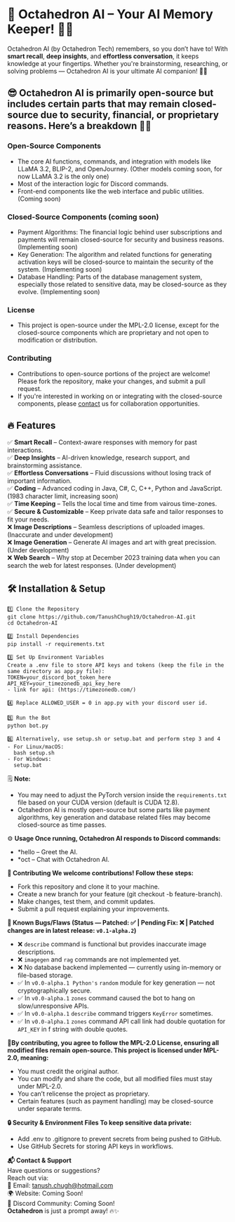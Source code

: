 # 🚀 Octahedron AI – Your AI Memory Keeper! 🧠✨  

Octahedron AI (by Octahedron Tech) remembers, so you don’t have to! With **smart recall**, **deep insights**, and **effortless conversation**, it keeps knowledge at your fingertips. Whether you're brainstorming, researching, or solving problems — Octahedron AI is your ultimate AI companion! 🤖💡  

## 😎 Octahedron AI is primarily open-source but includes certain parts that may remain closed-source due to security, financial, or proprietary reasons. Here’s a breakdown ⛓️‍💥  

### Open-Source Components  
- The core AI functions, commands, and integration with models like LLaMA 3.2, BLIP-2, and OpenJourney. (Other models coming soon, for now LLaMA 3.2 is the only one)  
- Most of the interaction logic for Discord commands.  
- Front-end components like the web interface and public utilities. (Coming soon)  

### Closed-Source Components (coming soon)  
- Payment Algorithms: The financial logic behind user subscriptions and payments will remain closed-source for security and business reasons. (Implementing soon)  
- Key Generation: The algorithm and related functions for generating activation keys will be closed-source to maintain the security of the system. (Implementing soon)  
- Database Handling: Parts of the database management system, especially those related to sensitive data, may be closed-source as they evolve. (Implementing soon)  

### License  
- This project is open-source under the MPL-2.0 license, except for the closed-source components which are proprietary and not open to modification or distribution.  

### Contributing  
- Contributions to open-source portions of the project are welcome! Please fork the repository, make your changes, and submit a pull request.  
- If you're interested in working on or integrating with the closed-source components, please [contact](mailto:tanush.chugh@hotmail.com) us for collaboration opportunities.  

## 🔥 Features  
✅ **Smart Recall** – Context-aware responses with memory for past interactions.  
✅ **Deep Insights** – AI-driven knowledge, research support, and brainstorming assistance.  
✅ **Effortless Conversations** – Fluid discussions without losing track of important information.  
✅ **Coding** – Advanced coding in Java, C#, C, C++, Python and JavaScript. (1983 character limit, increasing soon)  
✅ **Time Keeping** – Tells the local time and time from vairous time-zones.  
✅ **Secure & Customizable** – Keep private data safe and tailor responses to fit your needs.  
❌ **Image Descriptions** – Seamless descriptions of uploaded images. (Inaccurate and under development)  
❌ **Image Generation** – Generate AI images and art with great precission. (Under development)  
❌ **Web Search** – Why stop at December 2023 training data when you can search the web for latest responses. (Under development)  

## 🛠 Installation & Setup  
```
1️⃣ Clone the Repository  
git clone https://github.com/TanushChugh19/Octahedron-AI.git
cd Octahedron-AI

2️⃣ Install Dependencies
pip install -r requirements.txt

3️⃣ Set Up Environment Variables
Create a .env file to store API keys and tokens (keep the file in the same directory as app.py file):
TOKEN=your_discord_bot_token_here
API_KEY=your_timezonedb_api_key_here
- link for api: (https://timezonedb.com/)

4️⃣ Replace ALLOWED_USER = 0 in app.py with your discord user id.

5️⃣ Run the Bot
python bot.py

6️⃣ Alternatively, use setup.sh or setup.bat and perform step 3 and 4
- For Linux/macOS:  
  bash setup.sh  
- For Windows:  
  setup.bat
```
🗒️ **Note:**  
- You may need to adjust the PyTorch version inside the `requirements.txt` file based on your CUDA version (default is CUDA 12.8).
- Octahedron AI is mostly open-source but some parts like payment algorithms, key generation and database related files may become closed-source as time passes.

⚙️ **Usage Once running, Octahedron AI responds to Discord commands:**  
- *hello – Greet the AI.
- *oct <message> – Chat with Octahedron AI.

**👥 Contributing
We welcome contributions! Follow these steps:**
- Fork this repository and clone it to your machine.
- Create a new branch for your feature (git checkout -b feature-branch).
- Make changes, test them, and commit updates.
- Submit a pull request explaining your improvements.

**🐛 Known Bugs/Flaws (Status — Patched: ✅ | Pending Fix: ❌ | Patched changes are in latest release: `v0.1-alpha.2`)**  
- ❌ `describe` command is functional but provides inaccurate image descriptions.  
- ❌ `imagegen` and `rag` commands are not implemented yet.
- ❌ No database backend implemented — currently using in-memory or file-based storage.  
- ✅ In `v0.0-alpha.1 Python's` `random` module for key generation — not cryptographically secure.
- ✅ In `v0.0-alpha.1` `zones` command caused the bot to hang on slow/unresponsive APIs.
- ✅ In `v0.0-alpha.1` `describe` command triggers `KeyError` sometimes.
- ✅ In `v0.0-alpha.1` `zones` command API call link had double quotation for `API_KEY` in f string with double quotes.  

**📜By contributing, you agree to follow the MPL-2.0 License, ensuring all modified files remain open-source. This project is licensed under MPL-2.0, meaning:**  
- You must credit the original author.
- You can modify and share the code, but all modified files must stay under MPL-2.0.
- You can’t relicense the project as proprietary.
- Certain features (such as payment handling) may be closed-source under separate terms.

**🔒 Security & Environment Files
To keep sensitive data private:**
- Add .env to .gitignore to prevent secrets from being pushed to GitHub.
- Use GitHub Secrets for storing API keys in workflows.

**📬 Contact & Support**  
Have questions or suggestions?  
Reach out via:  
📧 Email: [tanush.chugh@hotmail.com](mailto:tanush.chugh@hotmail.com)  
🌍 Website: Coming Soon!  
📡 Discord Community: Coming Soon!  
**Octahedron** is just a prompt away! 🔥✨  
